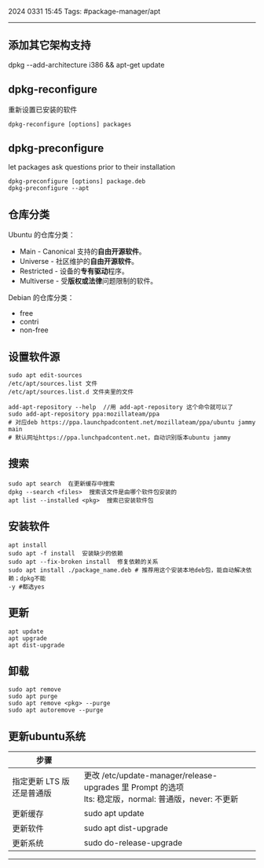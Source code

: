 2024 0331 15:45
Tags: #package-manager/apt

---
## 添加其它架构支持

dpkg --add-architecture i386 && apt-get update 

## dpkg-reconfigure

重新设置已安装的软件

```shell
dpkg-reconfigure [options] packages
```

## dpkg-preconfigure

let packages ask questions prior to their installation

```shell
dpkg-preconfigure [options] package.deb
dpkg-preconfigure --apt
```



## 仓库分类

Ubuntu 的仓库分类：

- Main - Canonical 支持的**自由开源软件**。
- Universe - 社区维护的**自由开源软件**。
- Restricted - 设备的**专有驱动**程序。
- Multiverse - 受**版权或法律**问题限制的软件。

Debian 的仓库分类：

- free
- contri
- non-free

## 设置软件源

```shell
sudo apt edit-sources
/etc/apt/sources.list 文件
/etc/apt/sources.list.d 文件夹里的文件

add-apt-repository --help  //用 add-apt-repository 这个命令就可以了
sudo add-apt-repository ppa:mozillateam/ppa  
# 对应deb https://ppa.launchpadcontent.net/mozillateam/ppa/ubuntu jammy main 
# 默认网址https://ppa.lunchpadcontent.net，自动识别版本ubuntu jammy
```

## 搜索

```shell
sudo apt search  在更新缓存中搜索
dpkg --search <files>  搜索该文件是由哪个软件包安装的
apt list --installed <pkg>  搜索已安装软件包
```

## 安装软件

```shell
apt install
sudo apt -f install  安装缺少的依赖
sudo apt --fix-broken install  修复依赖的关系
sudo apt install ./package_name.deb # 推荐用这个安装本地deb包，能自动解决依赖；dpkg不能
-y #都选yes
```

## 更新

```shell
apt update
apt upgrade
apt dist-upgrade
```

## 卸载

```shell
sudo apt remove
sudo apt purge
sudo apt remove <pkg> --purge
sudo apt autoremove --purge
```

## 更新ubuntu系统

| 步骤                      |                                                                                                            |
| ------------------------- | ---------------------------------------------------------------------------------------------------------- |
| 指定更新 LTS 版还是普通版 | 更改 /etc/update-manager/release-upgrades 里 Prompt 的选项<br />lts: 稳定版，normal: 普通版，never: 不更新 |
| 更新缓存                  | sudo apt update                                                                                            | 
| 更新软件                  | sudo apt dist-upgrade                                                                                      |
| 更新系统                  | sudo do-release-upgrade                                                                                    |




---
